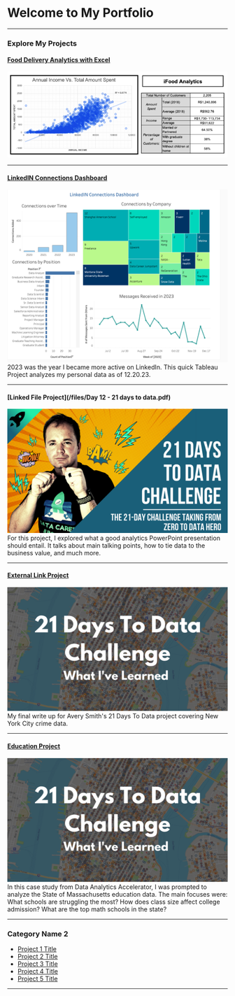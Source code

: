 # Welcome to My Portfolio

---

### Explore My Projects

#### [Food Delivery Analytics with Excel](https://www.linkedin.com/posts/bethany-maccarter-7a0a0b8_dataanalysis-datacareerjumpstart-excel-activity-7060009272524361728-yDPr?utm_source=share&utm_medium=member_desktop)
<img src="images/Screen Shot 2023-12-28 at 2.57.18 PM.png?raw=true"/>

---
#### [LinkedIN Connections Dashboard](https://public.tableau.com/app/profile/bethany.maccarter/viz/LinkedINConnectionsDashboard/Dashboard1)
<img src="images/Screen Shot 2023-12-29 at 11.50.10 AM.png?raw=true"/>
2023 was the year I became more active on LinkedIn.  This quick Tableau Project analyzes my personal data as of 12.20.23.   


---
#### [Linked File Project](/files/Day 12 - 21 days to data.pdf)
<img src="images/21 Days To Data Challenge.png?raw=true"/>
For this project, I explored what a good analytics PowerPoint presentation should entail. It talks about main talking points, how to tie data to the business value, and much more. 

---
#### [External Link Project](https://www.linkedin.com/pulse/what-i-learned-21-days-data-avery-smith)
[<img src="images/21 Days To Data Challenge What I've Learned Cover.png?raw=true"/>](https://www.linkedin.com/pulse/what-i-learned-21-days-data-avery-smith)
My final write up for Avery Smith's 21 Days To Data project covering New York City crime data. 


---
#### [Education Project](https://www.linkedin.com/pulse/massachusetts-education-analysis-samantha-paul/)
[<img src="images/21 Days To Data Challenge What I've Learned Cover.png?raw=true"/>](https://www.linkedin.com/pulse/what-i-learned-21-days-data-avery-smith)
In this case study from Data Analytics Accelerator, I was prompted to analyze the State of Massachusetts education data. The main focuses were:
What schools are struggling the most?
How does class size affect college admission?
What are the top math schools in the state? 

---

### Category Name 2

- [Project 1 Title](http://example.com/)
- [Project 2 Title](http://example.com/)
- [Project 3 Title](http://example.com/)
- [Project 4 Title](http://example.com/)
- [Project 5 Title](http://example.com/)

---




